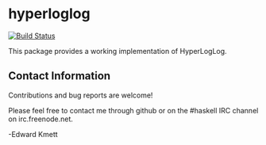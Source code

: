hyperloglog
===========

[![Build Status](https://secure.travis-ci.org/ekmett/hyperloglog.png?branch=master)](http://travis-ci.org/ekmett/hyperloglog)

This package provides a working implementation of HyperLogLog.

Contact Information
-------------------

Contributions and bug reports are welcome!

Please feel free to contact me through github or on the #haskell IRC channel on irc.freenode.net.

-Edward Kmett
